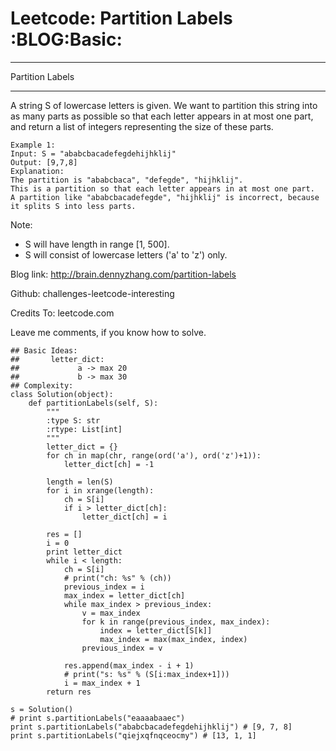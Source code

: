 # Leetcode: Partition Labels     :BLOG:Basic:


---

Partition Labels  

---

A string S of lowercase letters is given. We want to partition this string into as many parts as possible so that each letter appears in at most one part, and return a list of integers representing the size of these parts.  

    Example 1:
    Input: S = "ababcbacadefegdehijhklij"
    Output: [9,7,8]
    Explanation:
    The partition is "ababcbaca", "defegde", "hijhklij".
    This is a partition so that each letter appears in at most one part.
    A partition like "ababcbacadefegde", "hijhklij" is incorrect, because it splits S into less parts.

Note:  
-   S will have length in range [1, 500].
-   S will consist of lowercase letters ('a' to 'z') only.

Blog link: <http://brain.dennyzhang.com/partition-labels>  

Github: challenges-leetcode-interesting  

Credits To: leetcode.com  

Leave me comments, if you know how to solve.  

    ## Basic Ideas:
    ##       letter_dict:
    ##             a -> max 20
    ##             b -> max 30
    ## Complexity:
    class Solution(object):
        def partitionLabels(self, S):
            """
            :type S: str
            :rtype: List[int]
            """
            letter_dict = {}
            for ch in map(chr, range(ord('a'), ord('z')+1)):
                letter_dict[ch] = -1
    
            length = len(S)
            for i in xrange(length):
                ch = S[i]
                if i > letter_dict[ch]:
                    letter_dict[ch] = i
    
            res = []
            i = 0
            print letter_dict
            while i < length:
                ch = S[i]
                # print("ch: %s" % (ch))
                previous_index = i
                max_index = letter_dict[ch]
                while max_index > previous_index:
                    v = max_index
                    for k in range(previous_index, max_index):
                        index = letter_dict[S[k]]
                        max_index = max(max_index, index)
                    previous_index = v
    
                res.append(max_index - i + 1)
                # print("s: %s" % (S[i:max_index+1]))
                i = max_index + 1
            return res
    
    s = Solution()
    # print s.partitionLabels("eaaaabaaec")
    print s.partitionLabels("ababcbacadefegdehijhklij") # [9, 7, 8]
    print s.partitionLabels("qiejxqfnqceocmy") # [13, 1, 1]